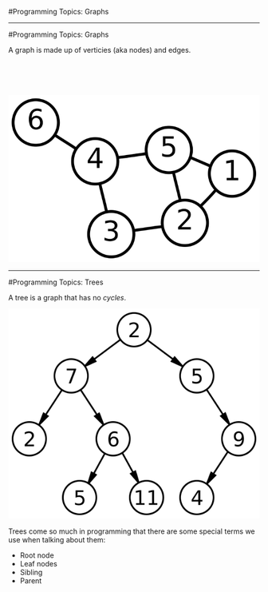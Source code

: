#Programming Topics: Graphs

---
#Programming Topics: Graphs

A graph is made up of verticies (aka nodes) and edges.

<div style="text-align: center">
<br /><br /><br /><br />
<img src="img/6n-graf.svg" />
</div>

---
#Programming Topics: Trees

A tree is a graph that has no *cycles*.

<div style="text-align: center">
<img src="img/Binary_tree.svg" />
</div>

Trees come so much in programming that there are some special terms we use when talking about them:

* Root node
* Leaf nodes
* Sibling
* Parent

